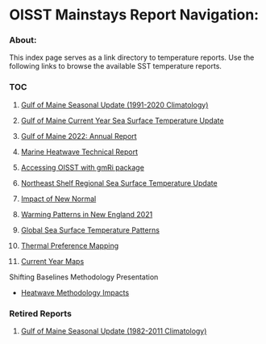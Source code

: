 # OISST Mainstays Report Navigation:

### About:

This index page serves as a link directory to temperature reports. Use the following links to browse the available SST temperature reports.

### TOC

 
 
 1. [Gulf of Maine Seasonal Update (1991-2020 Climatology)](https://adamkemberling.github.io/oisst_mainstays/R/markdown_reports/GOM_Seasonal_23.html)
 
 
 2. [Gulf of Maine Current Year Sea Surface Temperature Update](https://adamkemberling.github.io/oisst_mainstays/R/markdown_reports/GulfOfMaine_CurrentYear.html)
 
 3. [Gulf of Maine 2022: Annual Report](https://adamkemberling.github.io/oisst_mainstays/R/markdown_reports/GOM_Annual_Report.html)
 
 4. [Marine Heatwave Technical Report](https://adamkemberling.github.io/oisst_mainstays/R/markdown_reports/marine_heatwave_technical.html)

 5. [Accessing OISST with gmRi package](https://adamkemberling.github.io/oisst_mainstays/R/markdown_reports/OISST_with_gmRi.html)
 
 6. [Northeast Shelf Regional Sea Surface Temperature Update](https://adamkemberling.github.io/oisst_mainstays/R/markdown_reports/Northeast_shelf_update.html)
 
 7. [Impact of New Normal](https://adamkemberling.github.io/oisst_mainstays/R/markdown_reports/GOM_shifting_baselines.html)

 8. [Warming Patterns in New England 2021](https://gulfofmaine.github.io/oisst_mainstays/R/markdown_reports/New_England_Warming.html)
 
 9. [Global Sea Surface Temperature Patterns](https://adamkemberling.github.io/oisst_mainstays/R/markdown_reports/Global_sst_trends.html)

 10. [Thermal Preference Mapping](https://adamkemberling.github.io/oisst_mainstays/R/markdown_reports/openspaces_prep.html)

 11. [Current Year Maps](https://adamkemberling.github.io/oisst_mainstays/R/markdown_reports/GOM_spatial_metrics.html)
 
 
 Shifting Baselines Methodology Presentation
  - [Heatwave Methodology Impacts](https://adamkemberling.github.io/oisst_mainstays/R/presentations/changing_mhw_baseline.html)
 
 
 ### Retired Reports
 
 1. [Gulf of Maine Seasonal Update (1982-2011 Climatology)](https://adamkemberling.github.io/oisst_mainstays/R/markdown_reports/GOM_Seasonal_Update.html)
 